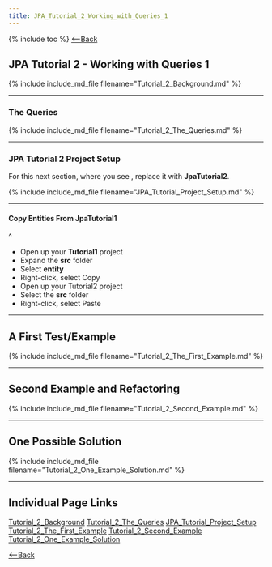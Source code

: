 ```yaml
---
title: JPA_Tutorial_2_Working_with_Queries_1
---
```

{% include toc %}
[<--Back](EJB_3_and_Java_Persistence_API)

## JPA Tutorial 2 - Working with Queries 1
{% include include_md_file filename="Tutorial_2_Background.md" %}

----

### The Queries

{% include include_md_file filename="Tutorial_2_The_Queries.md" %}

----

### JPA Tutorial 2 Project Setup
For this next section, where you see **<project>**, replace it with **JpaTutorial2**.

{% include include_md_file filename="JPA_Tutorial_Project_Setup.md" %}

----

#### Copy Entities From JpaTutorial1
^
* Open up your **Tutorial1** project
* Expand the **src** folder
* Select **entity**
* Right-click, select Copy
* Open up your Tutorial2 project
* Select the **src** folder
* Right-click, select Paste

----

## A First Test/Example
{% include include_md_file filename="Tutorial_2_The_First_Example.md" %}

----

## Second Example and Refactoring
{% include include_md_file filename="Tutorial_2_Second_Example.md" %}

----

## One Possible Solution
{% include include_md_file filename="Tutorial_2_One_Example_Solution.md" %}

----

## Individual Page Links
[Tutorial_2_Background](Tutorial_2_Background)
[Tutorial_2_The_Queries](Tutorial_2_The_Queries)
[JPA_Tutorial_Project_Setup](JPA_Tutorial_Project_Setup)
[Tutorial_2_The_First_Example](Tutorial_2_The_First_Example)
[Tutorial_2_Second_Example](Tutorial_2_Second_Example)
[Tutorial_2_One_Example_Solution](Tutorial_2_One_Example_Solution)

[<--Back](EJB_3_and_Java_Persistence_API)

